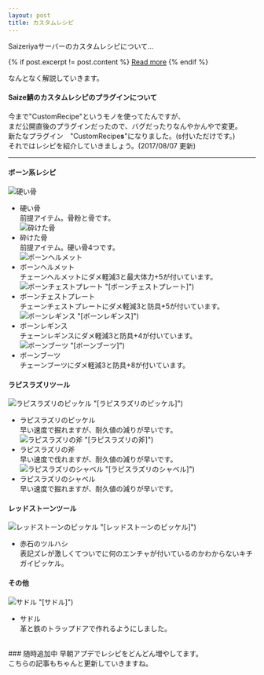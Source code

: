 ```yaml
---
layout: post
title: カスタムレシピ
---
```


Saizeriyaサーバーのカスタムレシピについて...

{% if post.excerpt != post.content %}
    <a href="{{ site.baseurl }}{{ post.url }}">Read more</a>
{% endif %}

なんとなく解説していきます。<br>
#### Saize鯖のカスタムレシピのプラグインについて<br>
今まで"CustomRecipe"というモノを使ってたんですが、<br>
まだ公開直後のプラグインだったので、バグだったりなんやかんやで変更。<br>
新たなプラグイン　"CustomRecipe**s**"になりました。(s付いただけです。)<br>
それではレシピを紹介していきましょう。(2017/08/07 更新)<br>
***
#### ボーン系レシピ<br>
![硬い骨](http://i.imgur.com/EQrrEqk.jpg "[硬い骨]")<br>
- 硬い骨<br>前提アイテム。骨粉と骨です。<br>
![砕けた骨](http://i.imgur.com/njR8cdc.jpg "[砕けた骨]")<br>
- 砕けた骨<br>前提アイテム。硬い骨4つです。<br>
![ボーンヘルメット](http://i.imgur.com/HWUepH7.jpg "[ボーンヘルメット")<br>
- ボーンヘルメット<br>チェーンヘルメットにダメ軽減3と最大体力+5が付いています。<br>
![ボーンチェストプレート](http://i.imgur.com/yJzHxWQ.jpg) "[ボーンチェストプレート]")<br>
- ボーンチェストプレート<br>チェーンチェストプレートにダメ軽減3と防具+5が付いています。<br>
![ボーンレギンス](http://i.imgur.com/VCZ0VB1.jpg) "[ボーンレギンス]")<br>
- ボーンレギンス<br>チェーンレギンスにダメ軽減3と防具+4が付いています。<br>
![ボーンブーツ](http://i.imgur.com/SgbcGMs.jpg) "[ボーンブーツ]")<br>
- ボーンブーツ<br>チェーンブーツにダメ軽減3と防具+8が付いています。<br>
#### ラピスラズリツール<br>
![ラピスラズリのピッケル](http://i.imgur.com/cCkxxNe.jpg) "[ラピスラズリのピッケル]")<br>
- ラピスラズリのピッケル<br>早い速度で掘れますが、耐久値の減りが早いです。<br>
![ラピスラズリの斧](http://i.imgur.com/Nj2iIbw.jpg) "[ラピスラズリの斧]")<br>
- ラピスラズリの斧<br>早い速度で伐れますが、耐久値の減りが早いです。<br>
![ラピスラズリのシャベル](http://i.imgur.com/RplwSAh.jpg) "[ラピスラズリのシャベル]")<br>
- ラピスラズリのシャベル<br>早い速度で掘れますが、耐久値の減りが早いです。<br>
#### レッドストーンツール<br>
![レッドストーンのピッケル](http://i.imgur.com/063otK2.jpg) "[レッドストーンのピッケル]")<br>
- 赤石のツルハシ<br>表記ズレが激しくてついでに何のエンチャが付いているのかわからないキチガイピッケル。<br>
#### その他<br>
![サドル](http://i.imgur.com/EZO9A4n.jpg) "[サドル]")<br>
- サドル<br>革と鉄のトラップドアで作れるようにしました。<br>
<br>
### 随時追加中
早朝アプデでレシピをどんどん増やしてます。<br>
こちらの記事もちゃんと更新していきますね。<br>
